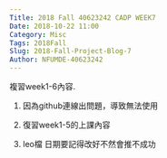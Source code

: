 ```yaml
---
Title: 2018 Fall 40623242 CADP WEEK7
Date: 2018-10-22 11:00
Category: Misc
Tags: 2018Fall
Slug: 2018-Fall-Project-Blog-7
Author: NFUMDE-40623242
---
```


複習week1-6內容.

<!-- PELICAN_END_SUMMARY -->

1. 因為github連線出問題，導致無法使用

2. 復習week1-5的上課內容

3. leo檔 日期要記得改好不然會推不成功